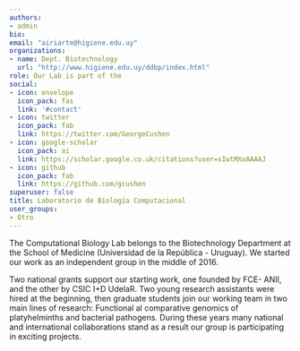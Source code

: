 ```yaml
---
authors:
- admin
bio: 
email: "airiarte@higiene.edu.uy"
organizations:
- name: Dept. Biotechnology
  url: "http://www.higiene.edu.uy/ddbp/index.html"
role: Our Lab is part of the
social:
- icon: envelope
  icon_pack: fas
  link: '#contact'
- icon: twitter
  icon_pack: fab
  link: https://twitter.com/GeorgeCushen
- icon: google-scholar
  icon_pack: ai
  link: https://scholar.google.co.uk/citations?user=sIwtMXoAAAAJ
- icon: github
  icon_pack: fab
  link: https://github.com/gcushen
superuser: false
title: Laboratorio de Biología Computacional
user_groups:
- Otro
---
```


The Computational Biology Lab belongs to the Biotechnology Department at the School of Medicine (Universidad de la República - Uruguay). We started our work as an independent group in the middle of 2016. 

Two national grants support our starting work, one founded by FCE- ANII, and the other by CSIC I+D UdelaR. Two young research assistants were hired at the beginning, then graduate students join our working team in two main lines of research: Functional al comparative genomics of platyhelminths and bacterial pathogens. During these years many national and international collaborations stand as a result our group is participating in exciting projects.
